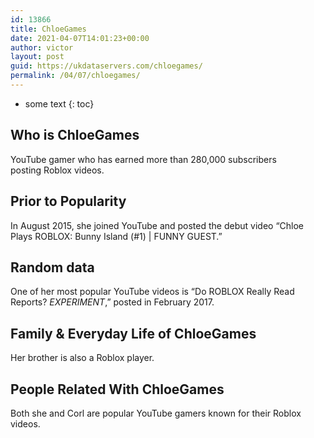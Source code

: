 ```yaml
---
id: 13866
title: ChloeGames
date: 2021-04-07T14:01:23+00:00
author: victor
layout: post
guid: https://ukdataservers.com/chloegames/
permalink: /04/07/chloegames/
---
```


* some text
{: toc}


## Who is ChloeGames



YouTube gamer who has earned more than 280,000 subscribers posting Roblox videos. 

                
                
                
## Prior to Popularity



In August 2015, she joined YouTube and posted the debut video &#8220;Chloe Plays ROBLOX: Bunny Island (#1) | FUNNY GUEST.&#8221; 

                
                
                
## Random data



One of her most popular YouTube videos is &#8220;Do ROBLOX Really Read Reports? *EXPERIMENT*,&#8221; posted in February 2017. 

                
                
                
## Family & Everyday Life of ChloeGames



Her brother is also a Roblox player. 

                
                
                
## People Related With ChloeGames



Both she and Corl are popular YouTube gamers known for their Roblox videos. 

                
              
            
          
          
          